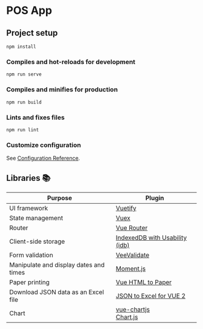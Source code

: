 # POS App

## Project setup
```
npm install
```

### Compiles and hot-reloads for development
```
npm run serve
```

### Compiles and minifies for production
```
npm run build
```

### Lints and fixes files
```
npm run lint
```

### Customize configuration
See [Configuration Reference](https://cli.vuejs.org/config/).

## Libraries :books:
| Purpose | Plugin |
| ------ | ------ |
| UI framework | [Vuetify](https://vuetifyjs.com/en/introduction/why-vuetify/#getting-started)|
| State management | [Vuex](https://vuex.vuejs.org/) |
| Router | [Vue Router](https://router.vuejs.org/) |
| Client-side storage | [IndexedDB with Usability (idb)](https://github.com/jakearchibald/idb#readme) |
| Form validation | [VeeValidate](https://vee-validate.logaretm.com/v3) |
| Manipulate and display dates and times | [Moment.js](https://momentjs.com/) |
| Paper printing | [Vue HTML to Paper](https://www.npmjs.com/package/vue-html-to-paper) |
| Download JSON data as an Excel file | [JSON to Excel for VUE 2](https://www.npmjs.com/package/vue-json-excel) |
| Chart | [vue-chartjs](https://vue-chartjs.org/)</br>[Chart.js](https://github.com/chartjs/Chart.js) |
